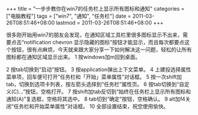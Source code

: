 +++
title = "一步步教你在win7的任务栏上显示所有图标和通知"
categories = ["电脑教程"]
tags = ["win7", "通知", "任务栏"]
date = 2011-03-26T08:51:46+08:00
lastmod = 2011-03-26T08:51:46+08:00
+++



很多刚开始用win7的朋友会发现，在通知区域工具栏里很多图标显示不出来，需要点击“notification  chevron 显示隐藏的图标”按钮才能显示，而且每次都要点这个按钮，很有点麻烦，今天就来跟大家分享一下如何解决这一问题，轻松的让所有图标都在通知区域显示出来。
1  按windows加m回到桌面。


2  按tab切换到“启动”按钮。
3  按application弹出上下文菜单。
4  上建投选择属性菜单项，回车便可打开“任务栏和「开始」菜单属性”对话框。
5  按一次shift加tab，切换到选项卡列表，按左箭头选择到“任务栏”属性页。
6  按tab切换到“自定义(C)...”按钮，空格打开。
7  按shift加tab反切到“始终在任务栏上显示所有图标和通知(A)”复选框，空格将其选中。
8  tab切到“确定”按钮，空格确认。
9  alt加f4关闭“任务栏和开始菜单属性”对话框。
10  全部设置结束，祝您使用愉快。
